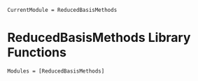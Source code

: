 ```@meta
CurrentModule = ReducedBasisMethods
```

# ReducedBasisMethods Library Functions

```@autodocs
Modules = [ReducedBasisMethods]
```
